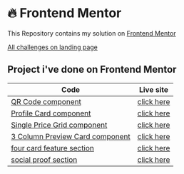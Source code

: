# 🔥 Frontend Mentor

This Repository contains my solution on <a href="https://www.frontendmentor.io/">Frontend Mentor</a> <br>

[All challenges on landing page](https://bagas-defandi-frontend-mentor.netlify.app/)

## Project i've done on Frontend Mentor

| Code                                                                                                                            | Live site                                                                                        |
| ------------------------------------------------------------------------------------------------------------------------------- | ------------------------------------------------------------------------------------------------ |
| [QR Code component](https://github.com/bagas-defandi/Frontend-Mentor/tree/master/QR-code-component)                             | [click here](https://bagas-defandi-frontend-mentor.netlify.app/qr-code-component/)               |
| [Profile Card component](https://github.com/bagas-defandi/Frontend-Mentor/tree/master/profile-card-component)                   | [click here](https://bagas-defandi-frontend-mentor.netlify.app/profile-card-component/)          |
| [Single Price Grid component](https://github.com/bagas-defandi/Frontend-Mentor/tree/master/single-price-grid-component)         | [click here](https://bagas-defandi-frontend-mentor.netlify.app/single-price-grid-component/)     |
| [3 Column Preview Card component](https://github.com/bagas-defandi/Frontend-Mentor/tree/master/3-column-preview-card-component) | [click here](https://bagas-defandi-frontend-mentor.netlify.app/3-column-preview-card-component/) |
| [four card feature section](https://github.com/bagas-defandi/Frontend-Mentor/tree/master/four-card-feature-section/)            | [click here](https://bagas-defandi-frontend-mentor.netlify.app/four-card-feature-section/)       |
| [social proof section](https://github.com/bagas-defandi/Frontend-Mentor/tree/master/social-proof-section/)                      | [click here](https://bagas-defandi-frontend-mentor.netlify.app/social-proof-section/)            |
